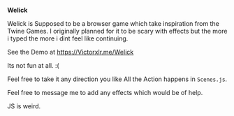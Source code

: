**Welick**

Welick is Supposed to be a browser game which take inspiration from the 
Twine Games. I originally planned for it to be scary with effects but the more 
i typed the more i dint feel like continuing.

See the Demo at 
	https://Victorxlr.me/Welick


Its not fun at all. :(

Feel free to take it any direction you like
 All the Action happens in `Scenes.js`.

 Feel free to message me to add any effects which would be of help.

JS is weird.

